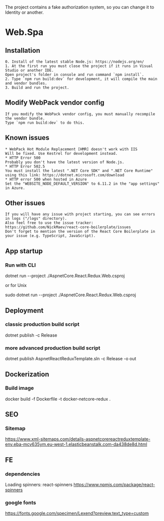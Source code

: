 The project contains a fake authorization system, so you can change it to Identity or another.

# Web.Spa

## Installation
	0. Install of the latest stable Node.js: https://nodejs.org/en/
	1. At the first run you must close the project if it runs in Visual Studio or another IDE. 
	Open project's folder in console and run command `npm install`.
	2. Type `npm run build:dev` for development, it will compile the main and vendor bundles.
	3. Build and run the project.

## Modify WebPack vendor config
	If you modify the WebPack vendor config, you must manually recompile the vendor bundle.
	Type `npm run build:dev` to do this.

## Known issues
	* WebPack Hot Module Replacement [HMR] doesn't work with IIS
	Will be fixed. Use Kestrel for development instead.
	* HTTP Error 500
	Probably you don't have the latest version of Node.js.
	* HTTP Error 502.5
	You must install the latest ".NET Core SDK" and ".NET Core Runtime" 
	using this link: https://dotnet.microsoft.com/download
	* HTTP error 500 when hosted in Azure
	Set the "WEBSITE_NODE_DEFAULT_VERSION" to 6.11.2 in the "app settings" in Azure.

## Other issues
	If you will have any issue with project starting, you can see errors in logs ("/logs" directory). 
	Also feel free to use the issue tracker: https://github.com/NickMaev/react-core-boilerplate/issues
	Don't forget to mention the version of the React Core Boilerplate in your issue (e.g. TypeScript, JavaScript).


## App startup

### Run with  CLI
dotnet run --project ./AspnetCore.React.Redux.Web.csproj

or for Unix

sudo dotnet run --project ./AspnetCore.React.Redux.Web.csproj

## Deployment


### classic production build script
dotnet publish -c Release 

### more advanced production build script

dotnet publish AspnetReactReduxTemplate.sln -c Release -o out



## Dockerization

### Build image

docker build -f Dockerfile -t docker-netcore-redux .


## SEO


### Sitemap
https://www.xml-sitemaps.com/details-aspnetcorereactreduxtemplate-env.eba-mcv635ym.eu-west-1.elasticbeanstalk.com-da438de8d.html


## FE

### dependencies

Loading spinners: react-spinners
https://www.npmjs.com/package/react-spinners


### google fonts

https://fonts.google.com/specimen/Lexend?preview.text_type=custom



